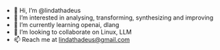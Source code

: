 - 👋 Hi, I’m @lindathadeus
- 👀 I’m interested in analysing, transforming, synthesizing and improving
- 🌱 I’m currently learning openai, dlang
- 💞️ I’m looking to collaborate on Linux, LLM
- 📫 Reach me at lindathadeus@gmail.com

<!---
lindathadeus/lindathadeus is a ✨ special ✨ repository because its `README.md` (this file) appears on your GitHub profile.
You can click the Preview link to take a look at your changes.
--->
